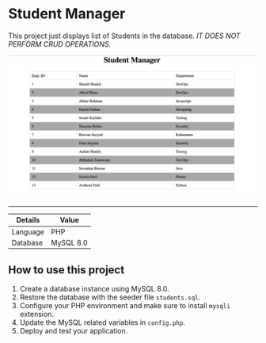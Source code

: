 # Student Manager

This project just displays list of Students in the database. *IT DOES NOT PERFORM CRUD OPERATIONS.*

![Home](./screenshots/screenshot1.png)

---
| Details | Value |
| --- | --- |
| Language | PHP |
| Database |  MySQL 8.0 |

## How to use this project

1. Create a database instance using MySQL 8.0.
2. Restore the database with the seeder file ```students.sql```.
3. Configure your PHP environment and make sure to install ```mysqli``` extension.
4. Update the MySQL related variables in ```config.php```.
5. Deploy and test your application.